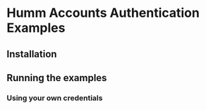 # Humm Accounts Authentication Examples



## Installation


## Running the examples


### Using your own credentials

